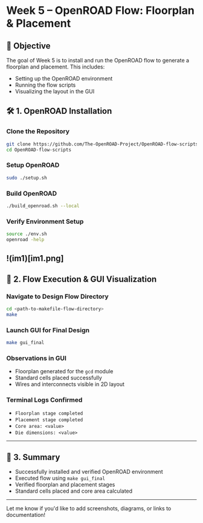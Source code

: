 

# Week 5 – OpenROAD Flow: Floorplan & Placement
## 🎯 Objective

The goal of Week 5 is to install and run the OpenROAD flow to generate a floorplan and placement. This includes:
- Setting up the OpenROAD environment
- Running the flow scripts
- Visualizing the layout in the GUI

## 🛠️ 1. OpenROAD Installation

### Clone the Repository
```bash
git clone https://github.com/The-OpenROAD-Project/OpenROAD-flow-scripts.git
cd OpenROAD-flow-scripts
```
### Setup OpenROAD
```bash
sudo ./setup.sh
```

### Build OpenROAD
```bash
./build_openroad.sh --local
```

### Verify Environment Setup
```bash
source ./env.sh
openroad -help

```
!(im1)[im1.png]
---

## 📂 2. Flow Execution & GUI Visualization

### Navigate to Design Flow Directory
```bash
cd <path-to-makefile-flow-directory>
make
```

### Launch GUI for Final Design
```bash
make gui_final
```

### Observations in GUI
- Floorplan generated for the `gcd` module
- Standard cells placed successfully
- Wires and interconnects visible in 2D layout

### Terminal Logs Confirmed
- `Floorplan stage completed`
- `Placement stage completed`
- `Core area: <value>`
- `Die dimensions: <value>`

---

## 📝 3. Summary

- Successfully installed and verified OpenROAD environment
- Executed flow using `make gui_final`
- Verified floorplan and placement stages
- Standard cells placed and core area calculated

---

Let me know if you'd like to add screenshots, diagrams, or links to documentation!
